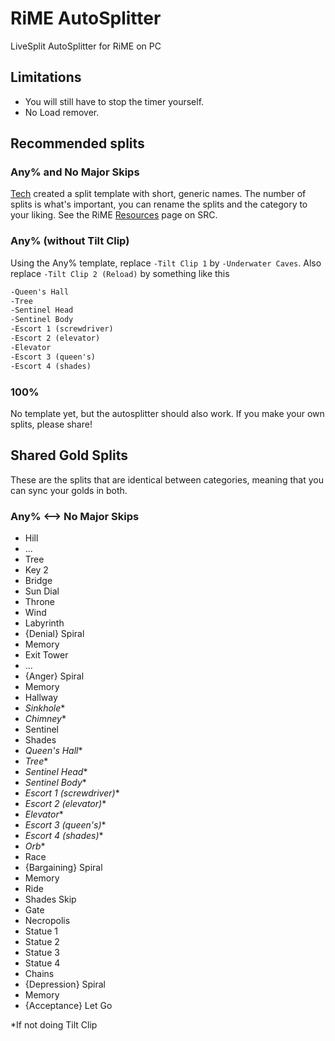 # RiME AutoSplitter

LiveSplit AutoSplitter for RiME on PC  

## Limitations

- You will still have to stop the timer yourself.
- No Load remover.

## Recommended splits

### Any% and No Major Skips

[Tech](https://www.speedrun.com/user/Tech) created a split template with short, generic names. The number of splits is what's important, you can rename the splits and the category to your liking. See the RiME [Resources](https://www.speedrun.com/rime/resources) page on SRC.

### Any% (without Tilt Clip)

Using the Any% template, replace `-Tilt Clip 1` by `-Underwater Caves`. Also replace `-Tilt Clip 2 (Reload)` by something like this

```txt
-Queen's Hall
-Tree
-Sentinel Head
-Sentinel Body
-Escort 1 (screwdriver)
-Escort 2 (elevator)
-Elevator
-Escort 3 (queen's)
-Escort 4 (shades)
```

### 100%

No template yet, but the autosplitter should also work. If you make your own splits, please share!

## Shared Gold Splits

These are the splits that are identical between categories, meaning that you can sync your golds in both.

### Any% <--> No Major Skips

- Hill
- ...
- Tree
- Key 2
- Bridge
- Sun Dial
- Throne
- Wind
- Labyrinth
- {Denial} Spiral
- Memory
- Exit Tower
- ...
- {Anger} Spiral
- Memory
- Hallway
- *Sinkhole*\*
- *Chimney*\*
- Sentinel
- Shades
- *Queen's Hall*\*
- *Tree*\*
- *Sentinel Head*\*
- *Sentinel Body*\*
- *Escort 1 (screwdriver)*\*
- *Escort 2 (elevator)*\*
- *Elevator*\*
- *Escort 3 (queen's)*\*
- *Escort 4 (shades)*\*
- *Orb*\*
- Race
- {Bargaining} Spiral
- Memory
- Ride
- Shades Skip
- Gate
- Necropolis
- Statue 1
- Statue 2
- Statue 3
- Statue 4
- Chains
- {Depression} Spiral
- Memory
- {Acceptance} Let Go

*If not doing Tilt Clip
